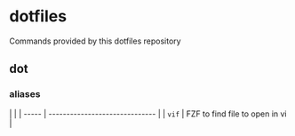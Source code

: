 # dotfiles

Commands provided by this dotfiles repository

## dot

### aliases

|       |
| ----- | ------------------------------ |
| `vif` | FZF to find file to open in vi |
